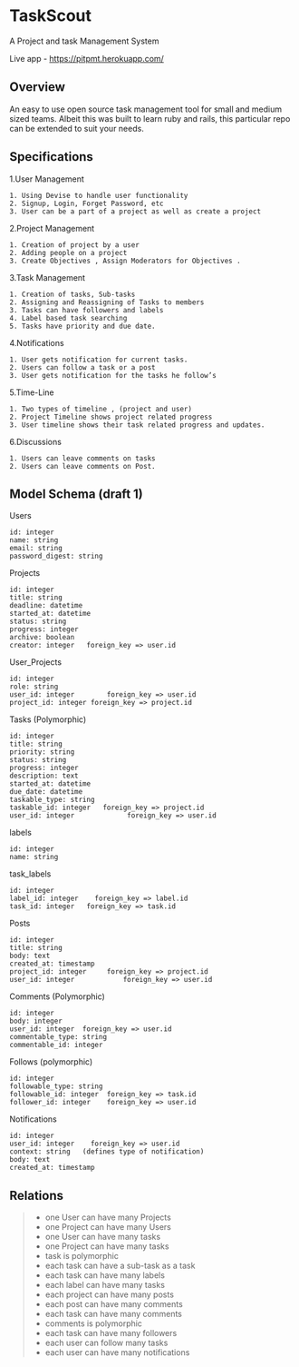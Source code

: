 # TaskScout
A Project and task Management System

Live app - https://pitpmt.herokuapp.com/

## Overview
An easy to use open source task management tool for small and medium sized teams.
Albeit this was built to learn ruby and rails, this particular repo can be extended to suit your needs.

## Specifications
1.User Management

    1. Using Devise to handle user functionality
    2. Signup, Login, Forget Password, etc
    3. User can be a part of a project as well as create a project

2.Project Management

    1. Creation of project by a user
    2. Adding people on a project
    3. Create Objectives , Assign Moderators for Objectives .

3.Task Management

    1. Creation of tasks, Sub-tasks
    2. Assigning and Reassigning of Tasks to members
    3. Tasks can have followers and labels
    4. Label based task searching
    5. Tasks have priority and due date.

4.Notifications

    1. User gets notification for current tasks.
    2. Users can follow a task or a post
    3. User gets notification for the tasks he follow’s

5.Time-Line

    1. Two types of timeline , (project and user)
    2. Project Timeline shows project related progress
    3. User timeline shows their task related progress and updates.

6.Discussions

    1. Users can leave comments on tasks
    2. Users can leave comments on Post.

## Model Schema (draft 1)
Users

    id: integer
    name: string
    email: string
    password_digest: string


Projects

    id: integer
    title: string
    deadline: datetime
    started_at: datetime
    status: string
    progress: integer
    archive: boolean
    creator: integer   foreign_key => user.id


User_Projects

    id: integer
    role: string
    user_id: integer 		foreign_key => user.id
    project_id: integer foreign_key => project.id

Tasks (Polymorphic)

    id: integer
    title: string
    priority: string
    status: string
    progress: integer
    description: text
    started_at: datetime
    due_date: datetime
    taskable_type: string
    taskable_id: integer   foreign_key => project.id
    user_id: integer 			 foreign_key => user.id

labels

    id: integer
    name: string

task_labels

    id: integer
    label_id: integer	 foreign_key => label.id
    task_id: integer   foreign_key => task.id

Posts

    id: integer
    title: string
    body: text
    created_at: timestamp
    project_id: integer		foreign_key => project.id
    user_id: integer 			foreign_key => user.id

Comments (Polymorphic)

    id:	integer
    body: integer
    user_id: integer  foreign_key => user.id
    commentable_type: string
    commentable_id: integer

Follows (polymorphic)

    id: integer
    followable_type: string
    followable_id: integer	foreign_key => task.id
    follower_id: integer	foreign_key => user.id

Notifications

    id: integer
    user_id: integer 	foreign_key => user.id
    context: string   (defines type of notification)
    body: text
    created_at: timestamp

## Relations
>- one User can have many Projects
>- one Project can have many Users
>- one User can have many tasks
>- one Project can have many tasks
>- task is polymorphic
>- each task can have a sub-task as a task
>- each task can have many labels
>- each label can have many tasks
>- each project can have many posts
>- each post can have many comments
>- each task can have many comments
>- comments is polymorphic
>- each task can have many followers
>- each user can follow many tasks
>- each user can have many notifications